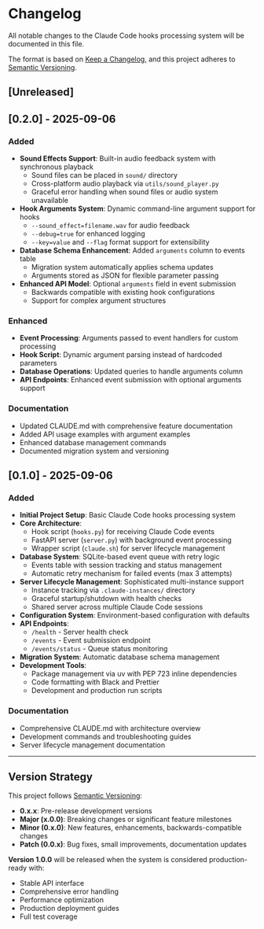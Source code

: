 # Changelog

All notable changes to the Claude Code hooks processing system will be documented in this file.

The format is based on [Keep a Changelog](https://keepachangelog.com/en/1.1.0/),
and this project adheres to [Semantic Versioning](https://semver.org/spec/v2.0.0.html).

## [Unreleased]

## [0.2.0] - 2025-09-06

### Added
- **Sound Effects Support**: Built-in audio feedback system with synchronous playback
  - Sound files can be placed in `sound/` directory
  - Cross-platform audio playback via `utils/sound_player.py`
  - Graceful error handling when sound files or audio system unavailable
- **Hook Arguments System**: Dynamic command-line argument support for hooks
  - `--sound_effect=filename.wav` for audio feedback
  - `--debug=true` for enhanced logging
  - `--key=value` and `--flag` format support for extensibility
- **Database Schema Enhancement**: Added `arguments` column to events table
  - Migration system automatically applies schema updates
  - Arguments stored as JSON for flexible parameter passing
- **Enhanced API Model**: Optional `arguments` field in event submission
  - Backwards compatible with existing hook configurations
  - Support for complex argument structures

### Enhanced
- **Event Processing**: Arguments passed to event handlers for custom processing
- **Hook Script**: Dynamic argument parsing instead of hardcoded parameters
- **Database Operations**: Updated queries to handle arguments column
- **API Endpoints**: Enhanced event submission with optional arguments support

### Documentation
- Updated CLAUDE.md with comprehensive feature documentation
- Added API usage examples with argument examples
- Enhanced database management commands
- Documented migration system and versioning

## [0.1.0] - 2025-09-06

### Added
- **Initial Project Setup**: Basic Claude Code hooks processing system
- **Core Architecture**:
  - Hook script (`hooks.py`) for receiving Claude Code events
  - FastAPI server (`server.py`) with background event processing
  - Wrapper script (`claude.sh`) for server lifecycle management
- **Database System**: SQLite-based event queue with retry logic
  - Events table with session tracking and status management
  - Automatic retry mechanism for failed events (max 3 attempts)
- **Server Lifecycle Management**: Sophisticated multi-instance support
  - Instance tracking via `.claude-instances/` directory
  - Graceful startup/shutdown with health checks
  - Shared server across multiple Claude Code sessions
- **Configuration System**: Environment-based configuration with defaults
- **API Endpoints**:
  - `/health` - Server health check
  - `/events` - Event submission endpoint
  - `/events/status` - Queue status monitoring
- **Migration System**: Automatic database schema management
- **Development Tools**:
  - Package management via uv with PEP 723 inline dependencies
  - Code formatting with Black and Prettier
  - Development and production run scripts

### Documentation
- Comprehensive CLAUDE.md with architecture overview
- Development commands and troubleshooting guides
- Server lifecycle management documentation

---

## Version Strategy

This project follows [Semantic Versioning](https://semver.org/spec/v2.0.0.html):

- **0.x.x**: Pre-release development versions
- **Major (x.0.0)**: Breaking changes or significant feature milestones
- **Minor (0.x.0)**: New features, enhancements, backwards-compatible changes
- **Patch (0.0.x)**: Bug fixes, small improvements, documentation updates

**Version 1.0.0** will be released when the system is considered production-ready with:
- Stable API interface
- Comprehensive error handling
- Performance optimization
- Production deployment guides
- Full test coverage